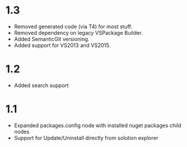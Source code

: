 # 1.3
* Removed generated code (via T4) for most stuff.
* Removed dependency on legacy VSPackage Builder.
* Added SemanticGit versioning.
* Added support for VS2013 and VS2015.

# 1.2
* Added search support

# 1.1
* Expanded packages.config node with installed nuget packages child nodes
* Support for Update/Uninstall directly from solution explorer
